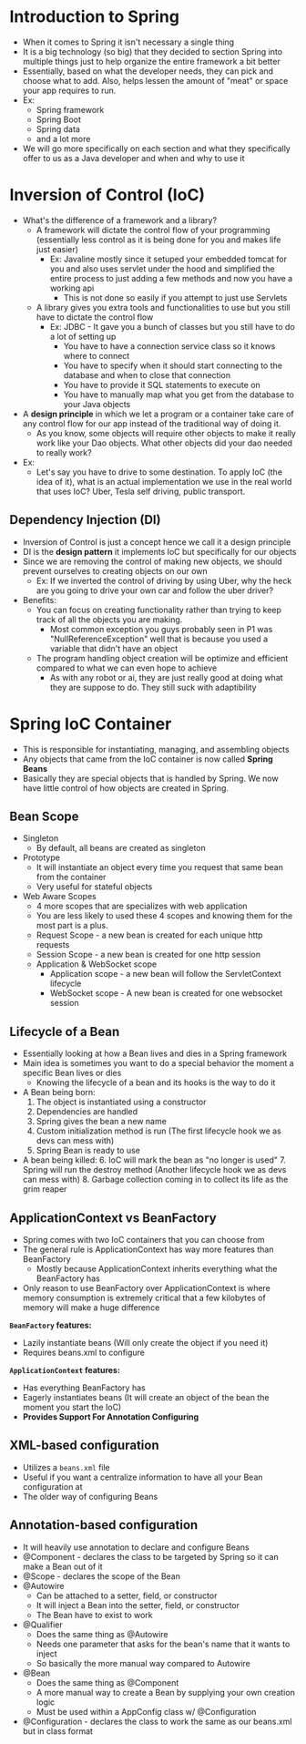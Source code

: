 # Introduction to Spring
* When it comes to Spring it isn't necessary a single thing
* It is a big technology (so big) that they decided to section Spring into multiple things just to help organize the entire framework a bit better
* Essentially, based on what the developer needs, they can pick and choose what to add. Also, helps lessen the amount of "meat" or space your app requires to run. 
* Ex:
    * Spring framework
    * Spring Boot
    * Spring data
    * and a lot more
* We will go more specifically on each section and what they specifically offer to us as a Java developer and when and why to use it

# Inversion of Control (IoC)
* What's the difference of a framework and a library?
    * A framework will dictate the control flow of your programming (essentially less control as it is being done for you and makes life just easier)
        * Ex: Javaline mostly since it setuped your embedded tomcat for you and also uses servlet under the hood and simplified the entire process to just adding a few methods and now you have a working api
            * This is not done so easily if you attempt to just use Servlets
    * A library gives you extra tools and functionalities to use but you still have to dictate the control flow
        * Ex: JDBC - It gave you a bunch of classes but you still have to do a lot of setting up
            - You have to have a connection service class so it knows where to connect
            - You have to specify when it should start connecting to the database and when to close that connection
            - You have to provide it SQL statements to execute on
            - You have to manually map what you get from the database to your Java objects
* A **design principle** in which we let a program or a container take care of any control flow for our app instead of the traditional way of doing it.
    * As you know, some objects will require other objects to make it really work like your Dao objects. What other objects did your dao needed to really work?
* Ex:
    * Let's say you have to drive to some destination. To apply IoC (the idea of it), what is an actual implementation we use in the real world that uses IoC? Uber, Tesla self driving, public transport.

## Dependency Injection (DI)
* Inversion of Control is just a concept hence we call it a design principle
* DI is the **design pattern** it implements IoC but specifically for our objects
* Since we are removing the control of making new objects, we should prevent ourselves to creating objects on our own
    * Ex: If we inverted the control of driving by using Uber, why the heck are you going to drive your own car and follow the uber driver?
* Benefits:
    * You can focus on creating functionality rather than trying to keep track of all the objects you are making.
        * Most common exception you guys probably seen in P1 was "NullReferenceException" well that is because you used a variable that didn't have an object
    * The program handling object creation will be optimize and efficient compared to what we can even hope to achieve
        * As with any robot or ai, they are just really good at doing what they are suppose to do. They still suck with adaptibility

# Spring IoC Container
* This is responsible for instantiating, managing, and assembling objects
* Any objects that came from the IoC container is now called **Spring Beans**
* Basically they are special objects that is handled by Spring. We now have little control of how objects are created in Spring.
## Bean Scope
* Singleton
    * By default, all beans are created as singleton
* Prototype
    * It will instantiate an object every time you request that same bean from the container
    * Very useful for stateful objects
* Web Aware Scopes
    * 4 more scopes that are specializes with web application
    * You are less likely to used these 4 scopes and knowing them for the most part is a plus.
    * Request Scope - a new bean is created for each unique http requests
    * Session Scope - a new bean is created for one http session
    * Application & WebSocket scope
        * Application scope - a new bean will follow the ServletContext lifecycle
        * WebSocket scope - A new bean is created for one websocket session

## Lifecycle of a Bean
* Essentially looking at how a Bean lives and dies in a Spring framework
* Main idea is sometimes you want to do a special behavior the moment a specific Bean lives or dies
    * Knowing the lifecycle of a bean and its hooks is the way to do it
* A Bean being born:
    1. The object is instantiated using a constructor
    2. Dependencies are handled
    3. Spring gives the bean a new name
    4. Custom initialization method is run (The first lifecycle hook we as devs can mess with)
    5. Spring Bean is ready to use
* A bean being killed:
    6. IoC will mark the bean as "no longer is used"
    7. Spring will run the destroy method (Another lifecycle hook we as devs can mess with)
    8. Garbage collection coming in to collect its life as the grim reaper

## ApplicationContext vs BeanFactory
* Spring comes with two IoC containers that you can choose from
* The general rule is ApplicationContext has way more features than BeanFactory
    * Mostly because ApplicationContext inherits everything what the BeanFactory has
* Only reason to use BeanFactory over ApplicationContext is where memory consumption is extremely critical that a few kilobytes of memory will make a huge difference

**`BeanFactory` features:**
- Lazily instantiate beans (Will only create the object if you need it)
- Requires beans.xml to configure

**`ApplicationContext` features:**
- Has everything BeanFactory has
- Eagerly instantiates beans (It will create an object of the bean the moment you start the IoC)
- **Provides Support For Annotation Configuring**

## XML-based configuration
* Utilizes a `beans.xml` file
* Useful if you want a centralize information to have all your Bean configuration at
* The older way of configuring Beans

## Annotation-based configuration
* It will heavily use annotation to declare and configure Beans
* @Component - declares the class to be targeted by Spring so it can make a Bean out of it
* @Scope - declares the scope of the Bean
* @Autowire
    * Can be attached to a setter, field, or constructor
    * It will inject a Bean into the setter, field, or constructor
    * The Bean have to exist to work
* @Qualifier
    * Does the same thing as @Autowire
    * Needs one parameter that asks for the bean's name that it wants to inject
    * So basically the more manual way compared to Autowire
* @Bean
    * Does the same thing as @Component
    * A more manual way to create a Bean by supplying your own creation logic
    * Must be used within a AppConfig class w/ @Configuration
* @Configuration - declares the class to work the same as our beans.xml but in class format